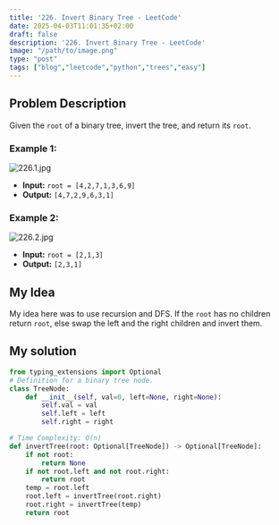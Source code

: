 ```yaml
---
title: '226. Invert Binary Tree - LeetCode'
date: 2025-04-03T11:01:35+02:00
draft: false
description: '226. Invert Binary Tree - LeetCode'
image: "/path/to/image.png"
type: "post"
tags: ["blog","leetcode","python","trees","easy"]
---
```

## Problem Description

Given the `root` of a binary tree, invert the tree, and return its `root`.

### Example 1:
![226.1.jpg](/images/226.1.jpg)
* **Input:** `root = [4,2,7,1,3,6,9]`
* **Output:** `[4,7,2,9,6,3,1]`
### Example 2:
![226.2.jpg](/images/226.2.jpg)
* **Input:** `root = [2,1,3]`
* **Output:** `[2,3,1]`

## My Idea

My idea here was to use recursion and DFS. If the `root` has no children return `root`, else swap the left and the right children and invert them.

## My solution
```python
from typing_extensions import Optional
# Definition for a binary tree node.
class TreeNode:
    def __init__(self, val=0, left=None, right=None):
        self.val = val
        self.left = left
        self.right = right

# Time Complexity: O(n)
def invertTree(root: Optional[TreeNode]) -> Optional[TreeNode]:
    if not root:
        return None
    if not root.left and not root.right:
        return root
    temp = root.left
    root.left = invertTree(root.right)
    root.right = invertTree(temp)
    return root
```
